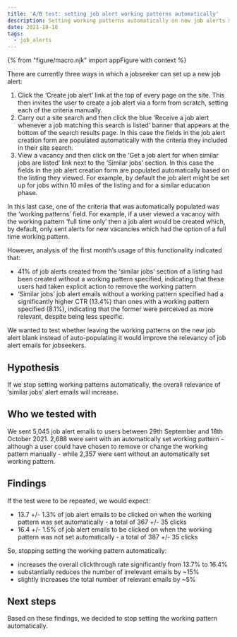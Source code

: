 ```yaml
---
title: 'A/B test: setting job alert working patterns automatically'
description: Setting working patterns automatically on new job alerts makes job alert emails less relevant to jobseekers
date: 2021-10-18
tags:
  - job_alerts
---
```


{% from "figure/macro.njk" import appFigure with context %}

There are currently three ways in which a jobseeker can set up a new job alert:
1. Click the ‘Create job alert’ link at the top of every page on the site. This then invites the user to create a job alert via a form from scratch, setting each of the criteria manually.
2. Carry out a site search and then click the blue ‘Receive a job alert whenever a job matching this search is listed’ banner that appears at the bottom of the search results page. In this case the fields in the job alert creation form are populated automatically with the criteria they included in their site search.
3. View a vacancy and then click on the ‘Get a job alert for when similar jobs are listed’ link next to the ‘Similar jobs’ section. In this case the fields in the job alert creation form are populated automatically based on the listing they viewed. For example, by default the job alert might be set up for jobs within 10 miles of the listing and for a similar education phase.

In this last case, one of the criteria that was automatically populated was the ‘working patterns’ field. For example, if a user viewed a vacancy with the working pattern ‘full time only’ then a job alert would be created which, by default, only sent alerts for new vacancies which had the option of a full time working pattern.

However, analysis of the first month’s usage of this functionality indicated that:
- 41% of job alerts created from the ‘similar jobs’ section of a listing had been created without a working pattern specified, indicating that these users had taken explicit action to remove the working pattern
- ‘Similar jobs’ job alert emails without a working pattern specified had a significantly higher CTR (13.4%) than ones with a working pattern specified (8.1%), indicating that the former were perceived as more relevant, despite being less specific.

We wanted to test whether leaving the working patterns on the new job alert blank instead of auto-populating it would improve the relevancy of job alert emails for jobseekers.

## Hypothesis

If we stop setting working patterns automatically, the overall relevance of ‘similar jobs’ alert emails will increase.

## Who we tested with

We sent 5,045 job alert emails to users between 29th September and 18th October 2021. 2,688 were sent with an automatically set working pattern - although a user could have chosen to remove or change the working pattern manually - while 2,357 were sent without an automatically set working pattern.

## Findings

If the test were to be repeated, we would expect:
- 13.7 +/- 1.3% of job alert emails to be clicked on when the working pattern was set automatically - a total of 367 +/- 35 clicks
- 16.4 +/- 1.5% of job alert emails to be clicked on when the working pattern was not set automatically - a total of 387 +/- 35 clicks

So, stopping setting the working pattern automatically:
- increases the overall clickthrough rate significantly from 13.7% to 16.4%
- substantially reduces the number of irrelevant emails by ~15%
- slightly increases the total number of relevant emails by ~5%

## Next steps

Based on these findings, we decided to stop setting the working pattern automatically.
